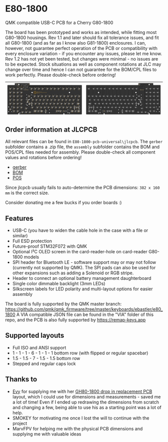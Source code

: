 # E80-1800
QMK compatible USB-C PCB for a Cherry G80-1800

The board has been prototyped and works as intended, while fitting most G80-1800 housings. Rev 1.1 and later should fix all tolerance issues, and fit all G80-1800 (and as far as I know also G81-1800) enclosures. I can, however, not guarantee perfect operation of the PCB or compatibility with every enclosure variation - if you encounter any issues, please let me know. Rev 1.2 has not yet been tested, but changes were minimal - no issues are to be expected. Stock situations as well as component rotations at JLC may change over time and hence I can not guarantee for the BOM/CPL files to work perfectly. Please double-check before ordering!

|![pcb_bottom](img/bottom.png)|![pcb_top](img/top.png)|
|:----------------------------------------:|:----------------------------------------:|

## Order information at JLCPCB
All relevant files can be found in `E80-1800-pcb-universal\jlcpcb`. The `gerber` subfolder contains a .zip file, the `assembly` subfolder contains the BOM and POS/CPL files needed for assembly. Please double-check all component values and rotations before ordering!

* [gerber](E80-1800-pcb-universal/jlcpcb/gerber/GERBER-E80-1800-pcb-universal.zip)
* [BOM](E80-1800-pcb-universal/jlcpcb/assembly/BOM-E80-1800-pcb-universal.csv)
* [POS](E80-1800-pcb-universal/jlcpcb/assembly/POS-E80-1800-pcb-universal.csv)

Since jlcpcb usually fails to auto-determine the PCB dimensions: `382 x 160 mm` is the correct size.

Consider donating me a few bucks if you order boards :)

## Features
 - USB-C (you have to widen the cable hole in the case with a file or similar)
 - Full ESD protection
 - Future-proof STM32F072 with QMK
 - Optional I²C OLED screen in the card-reader-hole on card-reader G80-1800 models
 - SPI header for Bluetooth LE - software support may or may not follow (currently not supported by QMK). The SPI pads can also be used for other expansions such as adding a Solenoid or RGB stripe.
 - Header to connect an optional battery management daughterboard
 - Single color dimmable backlight (3mm LEDs)
 - Silkscreen labels for LED polarity and multi-layout options for easier assembly

The board is fully supported by the QMK master branch: https://github.com/qmk/qmk_firmware/tree/master/keyboards/ebastler/e80_1800
A VIA compatible JSON file can be found in the "VIA" folder of this repo, and the PCB is also fully supported by https://remap-keys.app

## Supported layouts
 - Full ISO and ANSI support
 - 1 - 1 - 1 - 6 - 1 - 1 - 1 bottom row (with flipped or regular spacebar)
 - 1.5 - 1.5 - 7 - 1.5 - 1.5 bottom row
 - Stepped and regular caps lock

## Thanks to
 - [Evy](https://github.com/evyd13) for supplying me with her [GH80-1800 drop in replacement PCB](https://geekhack.org/index.php?topic=96692.0) layout, which I could use for dimensions and measurements - saved me a lot of time! Even if I ended up redrawing the dimensions from scratch and changing a few, being able to use his as a starting point was a lot of help.
 - SMOKEY for motivating me once I lost the will to continue with the project
 - MarvFPV for helping me with the physical PCB dimensions and supplying me with valuable ideas
